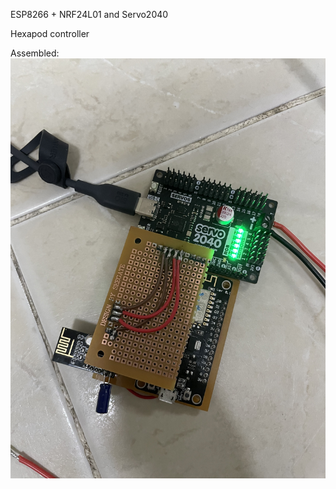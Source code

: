 ESP8266 + NRF24L01 and Servo2040

Hexapod controller

Assembled:
![PCB-Assembled](assets/IMG_0051.jpg)

